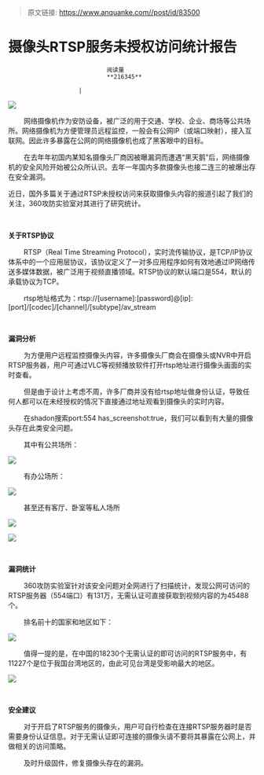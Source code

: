 > 原文链接: https://www.anquanke.com//post/id/83500 


# ​摄像头RTSP服务未授权访问统计报告


                                阅读量   
                                **216345**
                            
                        |
                        
                                                                                    



[![](https://p4.ssl.qhimg.com/t0155e7aa3f69dc94bd.jpg)](https://p4.ssl.qhimg.com/t0155e7aa3f69dc94bd.jpg)

        网络摄像机作为安防设备，被广泛的用于交通、学校、企业、商场等公共场所。网络摄像机为方便管理员远程监控，一般会有公网IP（或端口映射），接入互联网。因此许多暴露在公网的网络摄像机也成了黑客眼中的目标。

        在去年年初国内某知名摄像头厂商因被曝漏洞而遭遇“黑天鹅”后，网络摄像机的安全风险开始被公众所认识。去年一年国内多款摄像头也接二连三的被爆出存在安全漏洞。

近日，国外多篇关于通过RTSP未授权访问来获取摄像头内容的报道引起了我们的关注，360攻防实验室对其进行了研究统计。

**<br>**

**关于RTSP协议**

        RTSP（Real Time Streaming Protocol），实时流传输协议，是TCP/IP协议体系中的一个应用层协议，该协议定义了一对多应用程序如何有效地通过IP网络传送多媒体数据，被广泛用于视频直播领域。RTSP协议的默认端口是554，默认的承载协议为TCP。

        rtsp地址格式为：rtsp://[username]:[password]@[ip]:[port]/[codec]/[channel]/[subtype]/av_stream

**<br>**

**漏洞分析**

        为方便用户远程监控摄像头内容，许多摄像头厂商会在摄像头或NVR中开启RTSP服务器，用户可通过VLC等视频播放软件打开rtsp地址进行摄像头画面的实时查看。

        但是由于设计上考虑不周，许多厂商并没有给rtsp地址做身份认证，导致任何人都可以在未经授权的情况下直接通过地址观看到摄像头的实时内容。

        在shadon搜索port:554 has_screenshot:true，我们可以看到有大量的摄像头存在此类安全问题。

        其中有公共场所：

[![](https://p4.ssl.qhimg.com/t01db37131b6dfb31b4.png)](https://p4.ssl.qhimg.com/t01db37131b6dfb31b4.png)

        有办公场所：

[![](https://p0.ssl.qhimg.com/t01948336af80a9e58f.png)](https://p0.ssl.qhimg.com/t01948336af80a9e58f.png)

        甚至还有客厅、卧室等私人场所

[![](https://p5.ssl.qhimg.com/t01ae9d597c0084adf3.png)](https://p5.ssl.qhimg.com/t01ae9d597c0084adf3.png)

[![](https://p4.ssl.qhimg.com/t01e658d4290ab36d08.png)](https://p4.ssl.qhimg.com/t01e658d4290ab36d08.png)

**<br>**

**漏洞统计**

        360攻防实验室针对该安全问题对全网进行了扫描统计，发现公网可访问的RTSP服务器（554端口）有131万，无需认证可直接获取到视频内容的为45488个。

        排名前十的国家和地区如下：

[![](https://p2.ssl.qhimg.com/t010beea5831251fbb1.png)](https://p2.ssl.qhimg.com/t010beea5831251fbb1.png)

        值得一提的是，在中国的18230个无需认证的即可访问的RTSP服务中，有11227个是位于我国台湾地区的，由此可见台湾是受影响最大的地区。 

[![](https://p2.ssl.qhimg.com/t01b9055e891f4fc1e7.png)](https://p2.ssl.qhimg.com/t01b9055e891f4fc1e7.png)

**<br>**

**安全建议**

        对于开启了RTSP服务的摄像头，用户可自行检查在连接RTSP服务器时是否需要身份认证信息。对于无需认证即可连接的摄像头请不要将其暴露在公网上，并做相关的访问策略。

        及时升级固件，修复摄像头存在的漏洞。
